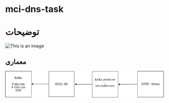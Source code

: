 # mci-dns-task
# توضیحات 
![This is an image](https://myoctocat.com/assets/images/base-octocat.svg)
## معماری 
![This is an image](https://raw.githubusercontent.com/amirmohammadnoori123/mci-dns-task/main/mci-task.drawio.png)
